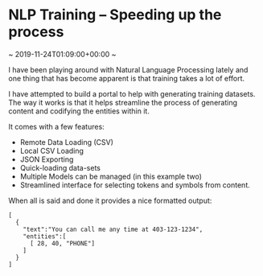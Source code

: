 # NLP Training &#8211; Speeding up the process
~ 2019-11-24T01:09:00+00:00 ~
  
I have been playing around with Natural Language Processing lately and one thing that has become apparent is that training takes a lot of effort.

I have attempted to build a portal to help with generating training datasets. The way it works is that it helps streamline the process of generating content and codifying the entities within it.

It comes with a few features:

- Remote Data Loading (CSV)
- Local CSV Loading
- JSON Exporting
- Quick-loading data-sets
- Multiple Models can be managed (in this example two)
- Streamlined interface for selecting tokens and symbols from content.

When all is said and done it provides a nice formatted output:

~~~
[
  {
    "text":"You can call me any time at 403-123-1234",
    "entities":[
      [ 28, 40, "PHONE"]
    ]
  }
]
 ~~~
